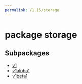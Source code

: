 ```yaml
---
permalink: /1.15/storage
---
```


# package storage



## Subpackages

* [v1](storage-v1.md)
* [v1alpha1](storage-v1alpha1.md)
* [v1beta1](storage-v1beta1.md)